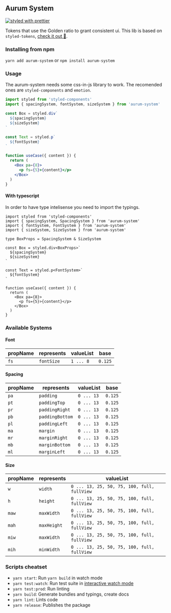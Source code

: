 ## Aurum System

[![styled with prettier](https://img.shields.io/badge/styled_with-prettier-ff69b4.svg)](https://github.com/prettier/prettier)

Tokens that use the Golden ratio to grant consistent ui. This lib is based on `styled-tokens`, [check it out 🚀](https://github.com/matheusps/styled-tokens).

### Installing from npm

`yarn add aurum-system` or `npm install aurum-system`

### Usage

The aurum-system needs some css-in-js library to work. The recomended ones are `styled-components` and `emotion`.

```jsx
import styled from 'styled-components'
import { spacingSystem, fontSystem, sizeSystem } from 'aurum-system'

const Box = styled.div`
  ${spacingSystem}
  ${sizeSystem}
`

const Text = styled.p`
  ${fontSystem}
`

function useCase({ content }) {
  return (
    <Box pa={8}>
      <p fs={5}>{content}</p>
    </Box>
  )
}
```

#### With typescript

In order to have type intelisense you need to import the typings.

```tsx
import styled from 'styled-components'
import { spacingSystem, SpacingSystem } from 'aurum-system'
import { fontSystem, FontSystem } from 'aurum-system'
import { sizeSystem, SizeSystem } from 'aurum-system'

type BoxProps = SpacingSystem & SizeSystem

const Box = styled.div<BoxProps>`
  ${spacingSystem}
  ${sizeSystem}
`

const Text = styled.p<FontSystem>`
  ${fontSystem}
`

function useCase({ content }) {
  return (
    <Box pa={8}>
      <p fs={5}>{content}</p>
    </Box>
  )
}
```

### Available Systems

#### Font

| propName | represents | valueList | base    |
| -------- | ---------- | --------- | ------- |
| `fs`     | `fontSize` | `1 ... 8` | `0.125` |

#### Spacing

| propName | represents      | valueList  | base    |
| -------- | --------------- | ---------- | ------- |
| `pa`     | `padding`       | `0 ... 13` | `0.125` |
| `pt`     | `paddingTop`    | `0 ... 13` | `0.125` |
| `pr`     | `paddingRight`  | `0 ... 13` | `0.125` |
| `pb`     | `paddingBottom` | `0 ... 13` | `0.125` |
| `pl`     | `paddingLeft`   | `0 ... 13` | `0.125` |
| `ma`     | `margin`        | `0 ... 13` | `0.125` |
| `mr`     | `marginRight`   | `0 ... 13` | `0.125` |
| `mb`     | `marginBottom`  | `0 ... 13` | `0.125` |
| `ml`     | `marginLeft`    | `0 ... 13` | `0.125` |

#### Size

| propName | represents  | valueList                                   |
| -------- | ----------- | ------------------------------------------- |
| `w`      | `width`     | `0 ... 13, 25, 50, 75, 100, full, fullView` |
| `h`      | `height`    | `0 ... 13, 25, 50, 75, 100, full, fullView` |
| `maw`    | `maxWidth`  | `0 ... 13, 25, 50, 75, 100, full, fullView` |
| `mah`    | `maxHeight` | `0 ... 13, 25, 50, 75, 100, full, fullView` |
| `miw`    | `maxWidth`  | `0 ... 13, 25, 50, 75, 100, full, fullView` |
| `mih`    | `minWidth`  | `0 ... 13, 25, 50, 75, 100, full, fullView` |

### Scripts cheatset

- `yarn start`: Run `yarn build` in watch mode
- `yarn test:watch`: Run test suite in [interactive watch mode](http://facebook.github.io/jest/docs/cli.html#watch)
- `yarn test:prod`: Run linting
- `yarn build`: Generate bundles and typings, create docs
- `yarn lint`: Lints code
- `yarn release`: Publishes the package
